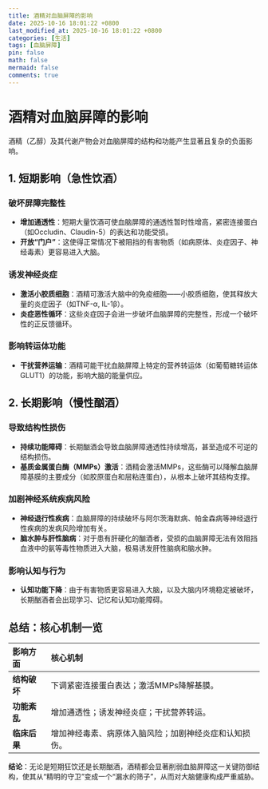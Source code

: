 ```yaml
---
title: 酒精对血脑屏障的影响
date: 2025-10-16 18:01:22 +0800
last_modified_at: 2025-10-16 18:01:22 +0800
categories: [生活]
tags: [血脑屏障]
pin: false
math: false
mermaid: false
comments: true
---
```


# 酒精对血脑屏障的影响

酒精（乙醇）及其代谢产物会对血脑屏障的结构和功能产生显著且复杂的负面影响。

## 1. 短期影响（急性饮酒）

### 破坏屏障完整性
- **增加通透性**：短期大量饮酒可使血脑屏障的通透性暂时性增高，紧密连接蛋白（如Occludin、Claudin-5）的表达和功能受损。
- **开放“门户”**：这使得正常情况下被阻挡的有害物质（如病原体、炎症因子、神经毒素）更容易进入大脑。

### 诱发神经炎症
- **激活小胶质细胞**：酒精可激活大脑中的免疫细胞——小胶质细胞，使其释放大量的炎症因子（如TNF-α, IL-1β）。
- **炎症恶性循环**：这些炎症因子会进一步破坏血脑屏障的完整性，形成一个破坏性的正反馈循环。

### 影响转运体功能
- **干扰营养运输**：酒精可能干扰血脑屏障上特定的营养转运体（如葡萄糖转运体GLUT1）的功能，影响大脑的能量供应。

## 2. 长期影响（慢性酗酒）

### 导致结构性损伤
- **持续功能障碍**：长期酗酒会导致血脑屏障通透性持续增高，甚至造成不可逆的结构损伤。
- **基质金属蛋白酶（MMPs）激活**：酒精会激活MMPs，这些酶可以降解血脑屏障基膜的主要成分（如胶原蛋白和层粘连蛋白），从根本上破坏其结构支撑。

### 加剧神经系统疾病风险
- **神经退行性疾病**：血脑屏障的持续破坏与阿尔茨海默病、帕金森病等神经退行性疾病的发病风险增加有关。
- **脑水肿与肝性脑病**：对于患有肝硬化的酗酒者，受损的血脑屏障无法有效阻挡血液中的氨等毒性物质进入大脑，极易诱发肝性脑病和脑水肿。

### 影响认知与行为
- **认知功能下降**：由于有害物质更容易进入大脑，以及大脑内环境稳定被破坏，长期酗酒者会出现学习、记忆和认知功能障碍。

## 总结：核心机制一览

| 影响方面 | 核心机制 |
| :--- | :--- |
| **结构破坏** | 下调紧密连接蛋白表达；激活MMPs降解基膜。 |
| **功能紊乱** | 增加通透性；诱发神经炎症；干扰营养转运。 |
| **临床后果** | 增加神经毒素、病原体入脑风险；加剧神经炎症和认知损伤。 |

**结论**：无论是短期狂饮还是长期酗酒，酒精都会显著削弱血脑屏障这一关键防御结构，使其从“精明的守卫”变成一个“漏水的筛子”，从而对大脑健康构成严重威胁。